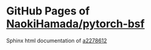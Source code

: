 GitHub Pages of [NaokiHamada/pytorch-bsf](https://github.com/NaokiHamada/pytorch-bsf.git)
===
Sphinx html documentation of [a2278612](https://github.com/NaokiHamada/pytorch-bsf/tree/a22786127e1ea2d6a0c2cbe3eacb0cac9ddae9de)
